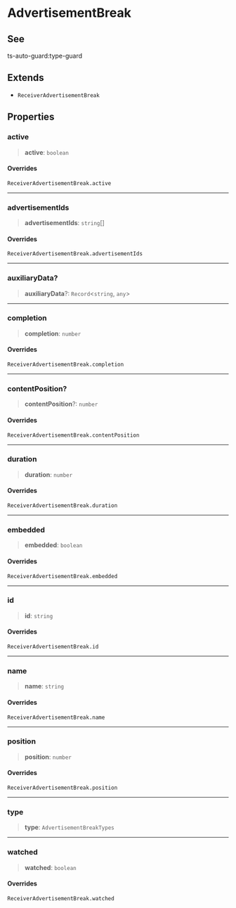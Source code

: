 # AdvertisementBreak

## See

ts-auto-guard:type-guard

## Extends

- `ReceiverAdvertisementBreak`

## Properties

### active

> **active**: `boolean`

#### Overrides

`ReceiverAdvertisementBreak.active`

***

### advertisementIds

> **advertisementIds**: `string`[]

#### Overrides

`ReceiverAdvertisementBreak.advertisementIds`

***

### auxiliaryData?

> **auxiliaryData**?: `Record`<`string`, `any`>

***

### completion

> **completion**: `number`

#### Overrides

`ReceiverAdvertisementBreak.completion`

***

### contentPosition?

> **contentPosition**?: `number`

#### Overrides

`ReceiverAdvertisementBreak.contentPosition`

***

### duration

> **duration**: `number`

#### Overrides

`ReceiverAdvertisementBreak.duration`

***

### embedded

> **embedded**: `boolean`

#### Overrides

`ReceiverAdvertisementBreak.embedded`

***

### id

> **id**: `string`

#### Overrides

`ReceiverAdvertisementBreak.id`

***

### name

> **name**: `string`

#### Overrides

`ReceiverAdvertisementBreak.name`

***

### position

> **position**: `number`

#### Overrides

`ReceiverAdvertisementBreak.position`

***

### type

> **type**: `AdvertisementBreakTypes`

***

### watched

> **watched**: `boolean`

#### Overrides

`ReceiverAdvertisementBreak.watched`
